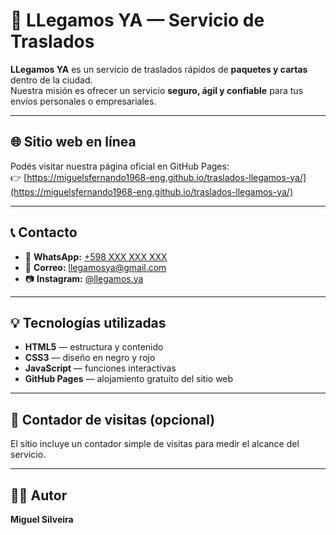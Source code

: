 
# 🚗 LLegamos YA — Servicio de Traslados

**LLegamos YA** es un servicio de traslados rápidos de **paquetes y cartas** dentro de la ciudad.  
Nuestra misión es ofrecer un servicio **seguro, ágil y confiable** para tus envíos personales o empresariales.

---

## 🌐 Sitio web en línea
Podés visitar nuestra página oficial en GitHub Pages:  
👉 [https://miguelsfernando1968-eng.github.io/traslados-llegamos-ya/](https://miguelsfernando1968-eng.github.io/traslados-llegamos-ya/)

---

## 📞 Contacto
- 📱 **WhatsApp:** [+598 XXX XXX XXX](https://wa.me/598XXXXXXXX)  
- 📧 **Correo:** llegamosya@gmail.com  
- 📷 **Instagram:** [@llegamos.ya](https://instagram.com/llegamos.ya)

---

## 💡 Tecnologías utilizadas
- **HTML5** — estructura y contenido  
- **CSS3** — diseño en negro y rojo  
- **JavaScript** — funciones interactivas  
- **GitHub Pages** — alojamiento gratuito del sitio web  

---

## 🧭 Contador de visitas (opcional)
El sitio incluye un contador simple de visitas para medir el alcance del servicio.

---

## 👨‍💻 Autor
**Miguel Silveira**  

